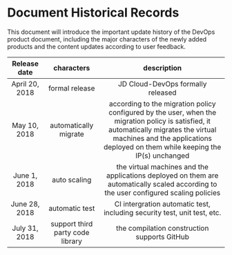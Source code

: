 # Document Historical Records

This document will introduce the important update history of the DevOps product document, including the major characters of the newly added products and the content updates according to user feedback.

| Release date |	characters	|description|
| :----------: | :--------:| :--: |
| April 20, 2018	|formal release	|JD Cloud-DevOps formally released|
| May 10, 2018	|automatically migrate	|according to the migration policy configured by the user, when the migration policy is satisfied, it automatically migrates the virtual machines and the applications deployed on them while keeping the IP(s) unchanged|
|June 1, 2018	|auto scaling	|the virtual machines and the applications deployed on them are automatically scaled according to the user configured scaling policies|
|June 28, 2018	|automatic test	|CI intergration automatic test, including security test, unit test, etc.|
|July 31, 2018	|support third party code library	| the compilation construction supports GitHub|
